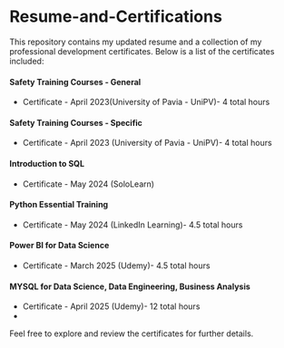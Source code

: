 # Resume-and-Certifications

This repository contains my updated resume and a collection of my professional development certificates. Below is a list of the certificates included:

#### Safety Training Courses - General
- Certificate - April 2023(University of Pavia - UniPV)- 4 total hours

#### Safety Training Courses - Specific
- Certificate - April 2023 (University of Pavia - UniPV)- 4 total hours
 
#### Introduction to SQL
- Certificate - May 2024 (SoloLearn)
 
#### Python Essential Training
- Certificate - May 2024 (LinkedIn Learning)- 4.5 total hours

#### Power BI for Data Science
- Certificate - March 2025 (Udemy)- 4.5 total hours
 
#### MYSQL for Data Science, Data Engineering, Business Analysis
- Certificate - April 2025 (Udemy)- 12 total hours
- 
Feel free to explore and review the certificates for further details.
